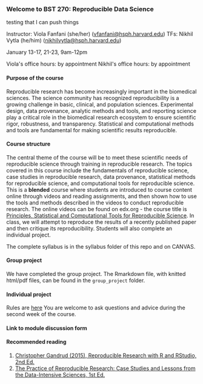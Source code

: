 ### Welcome to BST 270: Reproducible Data Science

testing that I can push things

Instructor: Viola Fanfani (she/her) (vfanfani@hsph.harvard.edu)
TFs: Nikhil Vytla (he/him) (nikhilvytla@hsph.harvard.edu)

January 13-17, 21-23, 9am-12pm

Viola's office hours: by appointment
Nikhil's office hours: by appointment

#### Purpose of the course
Reproducible research has become increasingly important in the biomedical sciences. The science community has recognized reproducibility is a growing challenge in basic, clinical, and population sciences. Experimental design, data provenance, analytic methods and tools, and reporting science play a critical role in the biomedical research ecosystem to ensure scientific rigor, robustness, and transparency. Statistical and computational methods and tools are fundamental for making scientific results reproducible. 

#### Course structure
The central theme of the course will be to meet these scientific needs of reproducible science through training in reproducible research. The topics covered in this course include the fundamentals of reproducible science, case studies in reproducible research, data provenance, statistical methods for reproducible science, and computational tools for reproducible science. This is a **blended** course where students are introduced to course content online through videos and reading assignments, and then shown how to use the tools and methods described in the videos to conduct reproducible research. The online videos can be found on edx.org - the course title is [Principles, Statistical and Computational Tools for Reproducible Science](https://courses.edx.org/courses/course-v1:HarvardX+PH527x+1T2020/course/). In class, we will attempt to reproduce the results of a recently published paper and then critique its reproducibility. Students will also complete an individual project.

The complete syllabus is in the syllabus folder of this repo and on CANVAS.

#### Group project

We have completed the group project. 
The Rmarkdown file, with knitted html/pdf files, can be found in the `group_project` folder.


#### Individual project

Rules are [here](https://github.com/violafanfani/bst270-winter2024/blob/main/individual_project/rules.md)
You are welcome to ask questions and advice during the second week of the course.


#### Link to module discussion form



#### Recommended reading
1. [Christopher Gandrud (2015), Reproducible Research with R and RStudio, 2nd Ed.](https://englianhu.files.wordpress.com/2016/01/reproducible-research-with-r-and-studio-2nd-edition.pdf)
2. [The Practice of Reproducible Research: Case Studies and Lessons from the Data-Intensive Sciences, 1st Ed.](practicereproducibleresearch.org)
